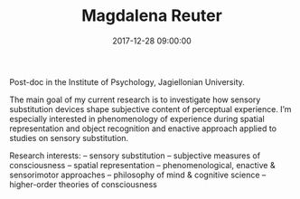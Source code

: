 ﻿---
layout: post
title:  "Magdalena Reuter"
name: Magdalena
surname: Reuter
date:   2017-12-28 09:00:00
categories: people
image-file: /images/people/mreuter.jpg
category: clab
mail: magda.reuter@gmail.com
website: 
twitter:
researchgate: 
---

Post-doc in the Institute of Psychology, Jagiellonian University.

The main goal of my current research is to investigate how sensory substitution devices shape subjective content of perceptual experience. I’m especially interested in phenomenology of experience during spatial representation and object recognition and enactive approach applied to studies on sensory substitution.

Research interests:
– sensory substitution
– subjective measures of consciousness
– spatial representation
– phenomenological, enactive & sensorimotor approaches
– philosophy of mind & cognitive science
– higher-order theories of consciousness
